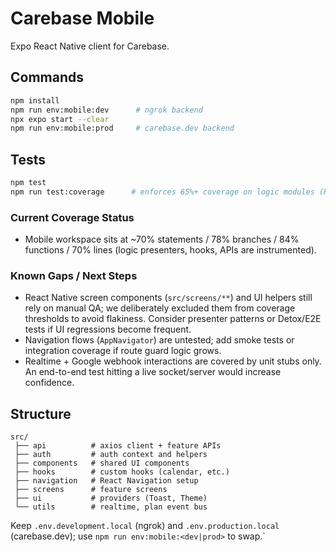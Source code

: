 # Carebase Mobile

Expo React Native client for Carebase.

## Commands
```bash
npm install
npm run env:mobile:dev      # ngrok backend
npx expo start --clear
npm run env:mobile:prod     # carebase.dev backend
```

## Tests
```bash
npm test
npm run test:coverage      # enforces 65%+ coverage on logic modules (React Native screens/UI excluded)
```

### Current Coverage Status
- Mobile workspace sits at ~70% statements / 78% branches / 84% functions / 70% lines (logic presenters, hooks, APIs are instrumented).

### Known Gaps / Next Steps
- React Native screen components (`src/screens/**`) and UI helpers still rely on manual QA; we deliberately excluded them from coverage thresholds to avoid flakiness. Consider presenter patterns or Detox/E2E tests if UI regressions become frequent.
- Navigation flows (`AppNavigator`) are untested; add smoke tests or integration coverage if route guard logic grows.
- Realtime + Google webhook interactions are covered by unit stubs only. An end-to-end test hitting a live socket/server would increase confidence.

## Structure
```
src/
 ├── api          # axios client + feature APIs
 ├── auth         # auth context and helpers
 ├── components   # shared UI components
 ├── hooks        # custom hooks (calendar, etc.)
 ├── navigation   # React Navigation setup
 ├── screens      # feature screens
 ├── ui           # providers (Toast, Theme)
 └── utils        # realtime, plan event bus
```

Keep `.env.development.local` (ngrok) and `.env.production.local` (carebase.dev); use `npm run env:mobile:<dev|prod>` to swap.`
